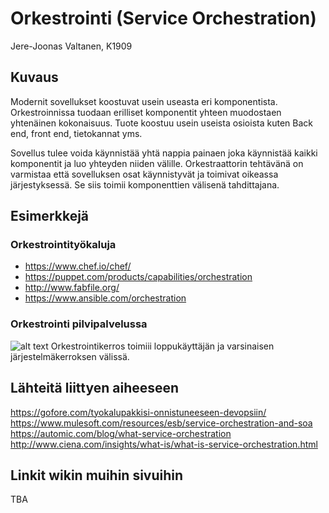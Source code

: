 # Orkestrointi (Service Orchestration)

Jere-Joonas Valtanen, K1909

## Kuvaus

Modernit sovellukset koostuvat usein useasta eri komponentista. Orkestroinnissa tuodaan erilliset komponentit yhteen muodostaen yhtenäinen kokonaisuus. Tuote koostuu usein useista osioista kuten Back end, front end, tietokannat yms. 

Sovellus tulee voida käynnistää yhtä nappia painaen joka käynnistää kaikki komponentit ja luo yhteyden niiden välille. Orkestraattorin tehtävänä on varmistaa että sovelluksen osat käynnistyvät ja toimivat oikeassa järjestyksessä. Se siis toimii komponenttien välisenä tahdittajana.

## Esimerkkejä

### Orkestrointityökaluja

* https://www.chef.io/chef/
* https://puppet.com/products/capabilities/orchestration
* http://www.fabfile.org/
* https://www.ansible.com/orchestration

### Orkestrointi pilvipalvelussa
![alt text](http://slideplayer.fi/slide/1973612/7/images/15/Tietoj%C3%A4rjestelm%C3%A4palvelujen+orkestraatio.jpg "orkestraatio")
Orkestrointikerros toimiii loppukäyttäjän ja varsinaisen järjestelmäkerroksen välissä.

## Lähteitä liittyen aiheeseen

https://gofore.com/tyokalupakkisi-onnistuneeseen-devopsiin/  
https://www.mulesoft.com/resources/esb/service-orchestration-and-soa  
https://automic.com/blog/what-service-orchestration  
http://www.ciena.com/insights/what-is/what-is-service-orchestration.html  


## Linkit wikin muihin sivuihin

TBA
